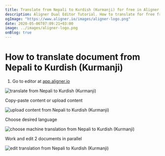 ```yaml
---
title: Translate from Nepali to Kurdish (Kurmanji) for free in Aligner Editor
description: Aligner Dual Editor Tutorial. How to translate for free from Nepali to Kurdish (Kurmanji). Aligner is multilingual document management platform. 
ogImage: "https://www.aligner.io/images/aligner-logo.png"
date: 2020-05-06T07:09:21+03:00
image: ../images/aligner-logo.png
onBlog: true
---
```


# How to translate document from Nepali to Kurdish (Kurmanji)

1. Go to editor at [app.aligner.io](https://app.aligner.io "Aligner App web page")

![translate from Nepali to Kurdish (Kurmanji)](../aligner-blank-editor.png "translate from Nepali to Kurdish (Kurmanji)")

Copy-paste content or upload content

![upload content from Nepali to Kurdish (Kurmanji)](../aligner-uploaded-document.png "upload content from Nepali to Kurdish (Kurmanji)")

Choose desired language

![choose machine translation from Nepali to Kurdish (Kurmanji)](../aligner-language-dropdown.png "choose machine translation from Nepali to Kurdish (Kurmanji)")

Work and edit 2 documents in parallel

![edit translation from Nepali to Kurdish (Kurmanji)](../aligner-double-sitded-editor.png "edit translation from Nepali to Kurdish (Kurmanji)")


